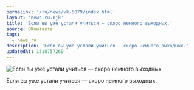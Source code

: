```yaml
---
permalink: '/ru/news/vk-5079/index.html'
layout: 'news.ru.njk'
title: 'Если вы уже устали учиться — скоро немного выходных.'
source: ВКонтакте
tags:
  - news_ru
description: 'Если вы уже устали учиться — скоро немного выходных.'
updatedAt: 1518757260
---
```

![Если вы уже устали учиться — скоро немного выходных.](https://sun9-54.userapi.com/impf/c840024/v840024145/7beec/N2fH0qlAyQk.jpg?size=1280x1280&quality=96&sign=654094057ee763cc839271e0419f460c&c_uniq_tag=iBoU8oRYuI2wZg0uPxTJ8jDDdVyU5dWopsGUftxExXs&type=album)

Если вы уже устали учиться — скоро немного выходных.
